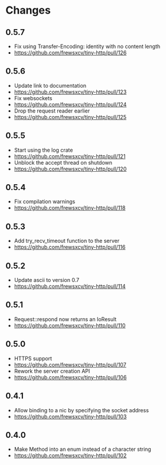 # Changes

## 0.5.7

* Fix using Transfer-Encoding: identity with no content length
 * https://github.com/frewsxcv/tiny-http/pull/126

## 0.5.6

* Update link to documentation
 * https://github.com/frewsxcv/tiny-http/pull/123
* Fix websockets
 * https://github.com/frewsxcv/tiny-http/pull/124
* Drop the request reader earlier
 * https://github.com/frewsxcv/tiny-http/pull/125

## 0.5.5

* Start using the log crate
 * https://github.com/frewsxcv/tiny-http/pull/121
* Unblock the accept thread on shutdown
 * https://github.com/frewsxcv/tiny-http/pull/120

## 0.5.4

* Fix compilation warnings
 * https://github.com/frewsxcv/tiny-http/pull/118

## 0.5.3

* Add try_recv_timeout function to the server
 * https://github.com/frewsxcv/tiny-http/pull/116

## 0.5.2

* Update ascii to version 0.7
 * https://github.com/frewsxcv/tiny-http/pull/114

## 0.5.1

* Request::respond now returns an IoResult
 * https://github.com/frewsxcv/tiny-http/pull/110

## 0.5.0

* HTTPS support
 * https://github.com/frewsxcv/tiny-http/pull/107
* Rework the server creation API
 * https://github.com/frewsxcv/tiny-http/pull/106

## 0.4.1

* Allow binding to a nic by specifying the socket address
 * https://github.com/frewsxcv/tiny-http/pull/103

## 0.4.0

* Make Method into an enum instead of a character string
 * https://github.com/frewsxcv/tiny-http/pull/102
